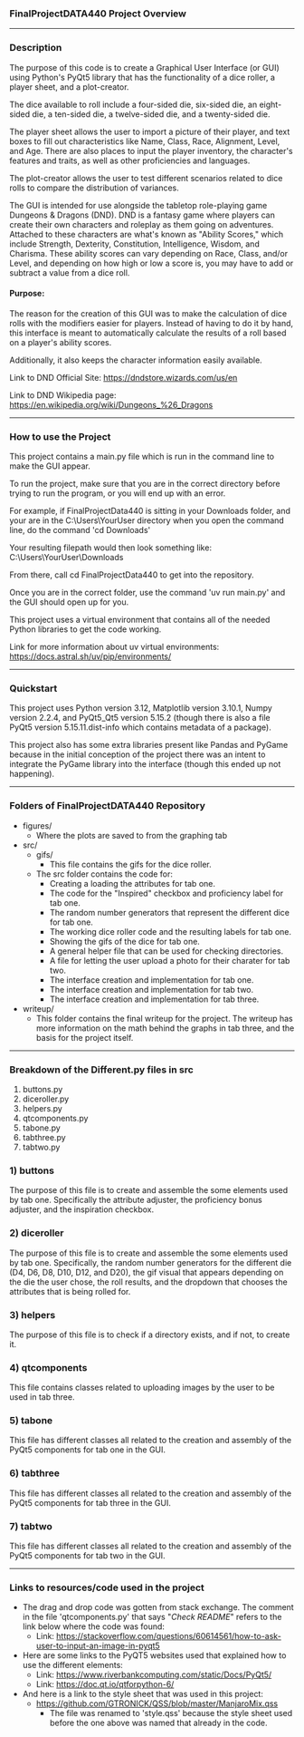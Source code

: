 ### FinalProjectDATA440 Project Overview
---

### Description
The purpose of this code is to create a Graphical User Interface (or GUI) using Python's PyQt5 library that has the functionality of a dice roller, a player sheet, and a plot-creator. 

The dice available to roll include a four-sided die, six-sided die, an eight-sided die, a ten-sided die, a twelve-sided die, and a twenty-sided die. 

The player sheet allows the user to import a picture of their player, and text boxes to fill out characteristics like Name, Class, Race, Alignment, Level, and Age. There are also places to input the player inventory, the character's features and traits, as well as other proficiencies and languages.

The plot-creator allows the user to test different scenarios related to dice rolls to compare the distribution of variances.

The GUI is intended for use alongside the tabletop role-playing game Dungeons & Dragons (DND). DND is a fantasy game where players can create their own characters and roleplay as them going on adventures. Attached to these characters are what's known as "Ability Scores," which include Strength, Dexterity, Constitution, Intelligence, Wisdom, and Charisma.
These ability scores can vary depending on Race, Class, and/or Level, and depending on how high or low a score is, you may have to add or subtract a value from a dice roll.

#### Purpose:
The reason for the creation of this GUI was to make the calculation of dice rolls with the modifiers easier for players. Instead of having to do it by hand, this interface is meant to automatically calculate the results of a roll based on a player's ability scores.

Additionally, it also keeps the character information easily available.

Link to DND Official Site: https://dndstore.wizards.com/us/en

Link to DND Wikipedia page: https://en.wikipedia.org/wiki/Dungeons_%26_Dragons

---

### How to use the Project
This project contains a main.py file which is run in the command line to make the GUI appear.

To run the project, make sure that you are in the correct directory before trying to run the program, or you will end up with an error.

For example, if FinalProjectData440 is sitting in your Downloads folder, and your are in the C:\Users\YourUser directory when you open the command line, do the command 'cd Downloads'

Your resulting filepath would then look something like: C:\Users\YourUser\Downloads

From there, call cd FinalProjectData440 to get into the repository.

Once you are in the correct folder, use the command 'uv run main.py' and the GUI should open up for you.

This project uses a virtual environment that contains all of the needed Python libraries to get the code working.

Link for more information about uv virtual environments: https://docs.astral.sh/uv/pip/environments/

---

### Quickstart
This project uses Python version 3.12, Matplotlib version 3.10.1, Numpy version 2.2.4, and PyQt5_Qt5 version 5.15.2 (though there is also a file PyQt5 version 5.15.11.dist-info which contains metadata of a package).

This project also has some extra libraries present like Pandas and PyGame because in the initial conception of the project there was an intent to integrate the PyGame library into the interface (though this ended up not happening).

---

### Folders of FinalProjectDATA440 Repository
- figures/
    - Where the plots are saved to from the graphing tab
- src/
    - gifs/
        - This file contains the gifs for the dice roller.
    - The src folder contains the code for:
        - Creating a loading the attributes for tab one.
        - The code for the "Inspired" checkbox and proficiency label for tab one.
        - The random number generators that represent the different dice for tab one.
        - The working dice roller code and the resulting labels for tab one.
        - Showing the gifs of the dice for tab one.
        - A general helper file that can be used for checking directories.
        - A file for letting the user upload a photo for their charater for tab two.
        - The interface creation and implementation for tab one.
        - The interface creation and implementation for tab two.
        - The interface creation and implementation for tab three.
- writeup/
    - This folder contains the final writeup for the project. The writeup has more information on the math behind the graphs in tab three, and the basis for the project itself.

---

### Breakdown of the Different.py files in src
1. buttons.py
2. diceroller.py
3. helpers.py
4. qtcomponents.py
5. tabone.py
6. tabthree.py
7. tabtwo.py

### 1) buttons
The purpose of this file is to create and assemble the some elements used by tab one. Specifically the attribute adjuster, the proficiency bonus adjuster, and the inspiration checkbox.

### 2) diceroller
The purpose of this file is to create and assemble the some elements used by tab one. Specifically, the random number generators for the different die (D4, D6, D8, D10, D12, and D20), the gif visual that appears depending on the die the user chose, the roll results, and the dropdown that chooses the attributes that is being rolled for.

### 3) helpers
The purpose of this file is to check if a directory exists, and if not, to create it.

### 4) qtcomponents
This file contains classes related to uploading images by the user to be used in tab three.

### 5) tabone
This file has different classes all related to the creation and assembly of the PyQt5 components for tab one in the GUI.

### 6) tabthree
This file has different classes all related to the creation and assembly of the PyQt5 components for tab three in the GUI.

### 7) tabtwo
This file has different classes all related to the creation and assembly of the PyQt5 components for tab two in the GUI.

---

### Links to resources/code used in the project
- The drag and drop code was gotten from stack exchange. The comment in the file 'qtcomponents.py' that says "*Check README*" refers to the link below where the code was found:
    - Link: https://stackoverflow.com/questions/60614561/how-to-ask-user-to-input-an-image-in-pyqt5 
- Here are some links to the PyQT5 websites used that explained how to use the different elements:
    - Link: https://www.riverbankcomputing.com/static/Docs/PyQt5/
    - Link: https://doc.qt.io/qtforpython-6/ 
- And here is a link to the style sheet that was used in this project:
    - https://github.com/GTRONICK/QSS/blob/master/ManjaroMix.qss
        - The file was renamed to 'style.qss' because the style sheet used before the one above was named that already in the code.